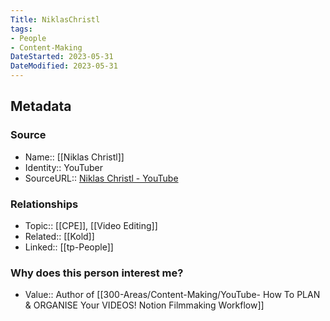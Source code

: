 ```yaml
---
Title: NiklasChristl
tags: 
- People
- Content-Making  
DateStarted: 2023-05-31
DateModified: 2023-05-31
---
```

## Metadata
### Source
- Name:: [[Niklas Christl]]
- Identity:: YouTuber
- SourceURL:: [Niklas Christl - YouTube](https://www.youtube.com/@NiklasChristl)
### Relationships
- Topic:: [[CPE]], [[Video Editing]] 
- Related:: [[Kold]]
- Linked:: [[tp-People]] 
### Why does this person interest me?
- Value:: Author of [[300-Areas/Content-Making/YouTube- How To PLAN & ORGANISE Your VIDEOS!  Notion Filmmaking Workflow]]